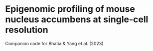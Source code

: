 # Epigenomic profiling of mouse nucleus accumbens at single-cell resolution
Companion code for Bhatia &amp; Yang et al. (2023)
